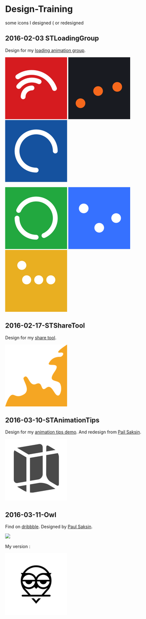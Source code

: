 # Design-Training

some icons I designed ( or redesigned

## 2016-02-03 STLoadingGroup

Design for my [loading animation group](https://github.com/saitjr/STLoadingGroup).

![](./2016-02-03-STLoadingGroup/images/Arch-200.png) ![](./2016-02-03-STLoadingGroup/images/Bouncy-200.png) ![](./2016-02-03-STLoadingGroup/images/ZhiHu-200.png) 

![](./2016-02-03-STLoadingGroup/images/Cycle-200.png) ![](./2016-02-03-STLoadingGroup/images/Glasses-200.png) ![](./2016-02-03-STLoadingGroup/images/Walk-200.png) 



## 2016-02-17-STShareTool

Design for my [share tool](https://github.com/saitjr/STShareTool.git).

![](./2016-02-17-STShareTool/images/200.png)



## 2016-03-10-STAnimationTips

Design for my [animation tips demo](https://github.com/saitjr/STAnimationTips.git). And redesign from [Pail Saksin](https://dribbble.com/shots/1015204-Phone-box).

![](./2016-03-10-STAnimationTips/images/icon_200.png)



## 2016-03-11-Owl

Find on [dribbble](https://dribbble.com/shots/982204-Owl). Designed by [Paul Saksin](https://dribbble.com/ino).

![](https://d13yacurqjgara.cloudfront.net/users/47145/screenshots/982204/128.jpg)

My version :

![](./2016-03-11-Owl/images/200.png)
